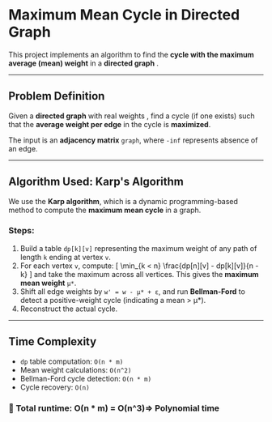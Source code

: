 # Maximum Mean Cycle in Directed Graph

This project implements an algorithm to find the **cycle with the maximum average (mean) weight** in a **directed graph** .

---

##  Problem Definition

Given a **directed graph** with real weights , find a cycle (if one exists) such that the **average weight per edge** in the cycle is **maximized**.

The input is an **adjacency matrix** `graph`, where `-inf` represents absence of an edge.

---

##  Algorithm Used: Karp's Algorithm

We use the **Karp algorithm**, which is a dynamic programming-based method to compute the **maximum mean cycle** in a graph.

### Steps:
1. Build a table `dp[k][v]` representing the maximum weight of any path of length `k` ending at vertex `v`.
2. For each vertex `v`, compute:
   \[
   \min_{k < n} \frac{dp[n][v] - dp[k][v]}{n - k}
   \]
   and take the maximum across all vertices. This gives the **maximum mean weight** `μ*`.
3. Shift all edge weights by `w' = w - μ* + ε`, and run **Bellman-Ford** to detect a positive-weight cycle (indicating a mean > μ*).
4. Reconstruct the actual cycle.

---

## Time Complexity

- `dp` table computation: `O(n * m)`
- Mean weight calculations: `O(n^2)`
- Bellman-Ford cycle detection: `O(n * m)`
- Cycle recovery: `O(n)`

### 🔹 Total runtime: **O(n * m)** = O(n^3)⇒ **Polynomial time**

